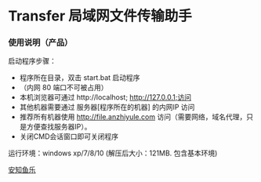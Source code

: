 # Transfer 局域网文件传输助手

### 使用说明（产品）
启动程序步骤：

* 程序所在目录，双击 start.bat 启动程序
* （内网 80 端口不可被占用）
* 本机浏览器可通过 http://localhost; http://127.0.0.1;访问
* 其他机器需要通过 服务器[程序所在的机器] 的内网IP 访问
* 推荐所有机器使用 http://file.anzhiyule.com 访问（需要网络，域名代理，只是方便查找服务器IP）。
* 关闭CMD会话窗口即可关闭程序

运行环境：windows xp/7/8/10
(解压后大小：121MB. 包含基本环境)

[安知鱼乐](https://www.anzhiyule.com)
